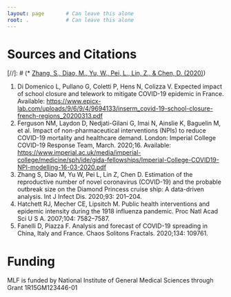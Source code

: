 ```yaml
---
layout: page       # Can leave this alone
root: .            # Can leave this alone
---
```


# Sources and Citations
[//]: # (* [Zhang, S., Diao, M., Yu, W., Pei, L., Lin, Z., & Chen, D. (2020)](http://doi.org/10.1016/j.ijid.2020.02.033))

1. 	Di Domenico L, Pullano G, Coletti P, Hens N, Colizza V. Expected impact of school closure and telework to mitigate COVID-19 epidemic in France. Available: https://www.epicx-lab.com/uploads/9/6/9/4/9694133/inserm_covid-19-school-closure-french-regions_20200313.pdf
2. 	Ferguson NM, Laydon D, Nedjati-Gilani G, Imai N, Ainslie K, Baguelin M, et al. Impact of non-pharmaceutical interventions (NPIs) to reduce COVID-19 mortality and healthcare demand. London: Imperial College COVID-19 Response Team, March. 2020;16. Available: https://www.imperial.ac.uk/media/imperial-college/medicine/sph/ide/gida-fellowships/Imperial-College-COVID19-NPI-modelling-16-03-2020.pdf
3. 	Zhang S, Diao M, Yu W, Pei L, Lin Z, Chen D. Estimation of the reproductive number of novel coronavirus (COVID-19) and the probable outbreak size on the Diamond Princess cruise ship: A data-driven analysis. Int J Infect Dis. 2020;93: 201–204.
4. 	Hatchett RJ, Mecher CE, Lipsitch M. Public health interventions and epidemic intensity during the 1918 influenza pandemic. Proc Natl Acad Sci U S A. 2007;104: 7582–7587.
5. 	Fanelli D, Piazza F. Analysis and forecast of COVID-19 spreading in China, Italy and France. Chaos Solitons Fractals. 2020;134: 109761.

# Funding
MLF is funded by National Institute of General Medical Sciences through Grant 1R15GM123446-01
